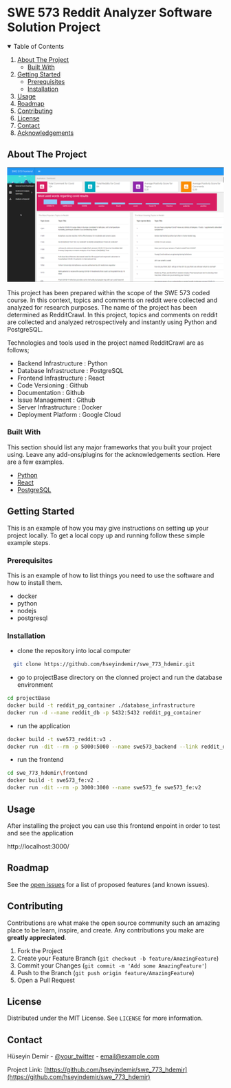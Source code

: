 # SWE 573 Reddit Analyzer Software Solution Project




<!-- TABLE OF CONTENTS -->
<details open="open">
  <summary>Table of Contents</summary>
  <ol>
    <li>
      <a href="#about-the-project">About The Project</a>
      <ul>
        <li><a href="#built-with">Built With</a></li>
      </ul>
    </li>
    <li>
      <a href="#getting-started">Getting Started</a>
      <ul>
        <li><a href="#prerequisites">Prerequisites</a></li>
        <li><a href="#installation">Installation</a></li>
      </ul>
    </li>
    <li><a href="#usage">Usage</a></li>
    <li><a href="#roadmap">Roadmap</a></li>
    <li><a href="#contributing">Contributing</a></li>
    <li><a href="#license">License</a></li>
    <li><a href="#contact">Contact</a></li>
    <li><a href="#acknowledgements">Acknowledgements</a></li>
  </ol>
</details>



<!-- ABOUT THE PROJECT -->
## About The Project
![Login Page](https://github.com/hseyindemir/swe_773_hdemir/blob/main/documents/project-1.png)

This project has been prepared within the scope of the SWE 573 coded course. In this context, topics and comments on reddit were collected and analyzed for research purposes. The name of the project has been determined as RedditCrawl. In this project, topics and comments on reddit are collected and analyzed retrospectively and instantly using Python and PostgreSQL.

Technologies and tools used in the project named RedditCrawl are as follows;
* Backend Infrastructure	 : Python
* Database Infrastructure	 : PostgreSQL
* Frontend Infrastructure	 : React
* Code Versioning		 : Github
* Documentation		 : Github
* İssue Management 		 : Github
* Server Infrastructure 	 : Docker
* Deployment Platform 	 : Google Cloud


### Built With

This section should list any major frameworks that you built your project using. Leave any add-ons/plugins for the acknowledgements section. Here are a few examples.
* [Python](https://getbootstrap.com)
* [React](https://jquery.com)
* [PostgreSQL](https://laravel.com)



<!-- GETTING STARTED -->
## Getting Started

This is an example of how you may give instructions on setting up your project locally.
To get a local copy up and running follow these simple example steps.

### Prerequisites

This is an example of how to list things you need to use the software and how to install them.
* docker
* python
* nodejs
* postgresql

### Installation
* clone the repository into local computer
```sh
  git clone https://github.com/hseyindemir/swe_773_hdemir.git
```
* go to projectBase directory on the clonned project and run the database environment
```sh
cd projectBase
docker build -t reddit_pg_container ./database_infrastructure
docker run -d --name reddit_db -p 5432:5432 reddit_pg_container
```
* run the application
```sh
docker build -t swe573_reddit:v3 .
docker run -dit --rm -p 5000:5000 --name swe573_backend --link reddit_db swe573_reddit:v3
```
* run the frontend
  
```sh
cd swe_773_hdemir\frontend
docker build -t swe573_fe:v2 .
docker run -dit --rm -p 3000:3000 --name swe573_fe swe573_fe:v2
```

<!-- USAGE EXAMPLES -->
## Usage

After installing the project you can use this frontend enpoint in order to test and see the application

http://localhost:3000/



<!-- ROADMAP -->
## Roadmap

See the [open issues](https://github.com/hseyindemir/swe_773_hdemir/issues) for a list of proposed features (and known issues).



<!-- CONTRIBUTING -->
## Contributing

Contributions are what make the open source community such an amazing place to be learn, inspire, and create. Any contributions you make are **greatly appreciated**.

1. Fork the Project
2. Create your Feature Branch (`git checkout -b feature/AmazingFeature`)
3. Commit your Changes (`git commit -m 'Add some AmazingFeature'`)
4. Push to the Branch (`git push origin feature/AmazingFeature`)
5. Open a Pull Request



<!-- LICENSE -->
## License

Distributed under the MIT License. See `LICENSE` for more information.



<!-- CONTACT -->
## Contact

Hüseyin Demir - [@your_twitter](https://twitter.com/your_username) - email@example.com

Project Link: [https://github.com/hseyindemir/swe_773_hdemir](https://github.com/hseyindemir/swe_773_hdemir)
